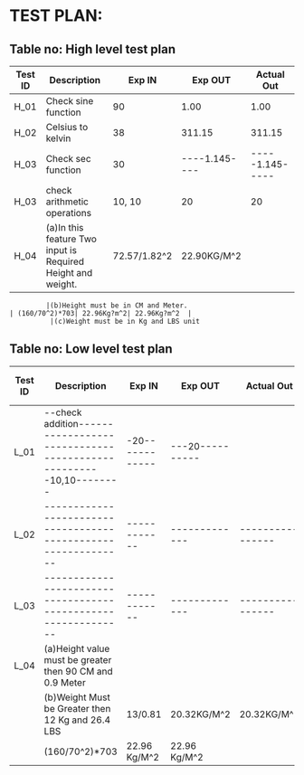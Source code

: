 # TEST PLAN:

## Table no: High level test plan

| **Test ID** | **Description**                                              | **Exp IN** | **Exp OUT** | **Actual Out** |    
|-------------|--------------------------------------------------------------|------------|-------------|----------------|
|  H_01       |    Check sine function                                       |  90        |   1.00      | 1.00           |
|  H_02       |                Celsius to kelvin                             |      38    |    311.15   |     311.15     |
|  H_03       |     Check sec function                                       |  30        |----1.145----|-----1.145----- |
|  H_03       |     check arithmetic operations                         |  10, 10    |    20       |     20         |  
|  H_04        |(a)In this feature Two input is Required Height and weight.   | 72.57/1.82^2|22.90KG/M^2   ||22.90KG/M^2 |  
                                                                                                                                 
             |(b)Height must be in CM and Meter.                            | (160/70^2)*703| 22.96Kg?m^2| 22.96Kg?m^2  | 
              |(c)Weight must be in Kg and LBS unit
## Table no: Low level test plan

| **Test ID** | **Description**                                              | **Exp IN** | **Exp OUT** | **Actual Out** |**Type Of Test**  |    
|-------------|--------------------------------------------------------------|------------|-------------|----------------|------------------|
|  L_01       |--check addition----------------------------------------------------10,10--------|  -20------------|---20----------|
|  L_02       |--------------------------------------------------------------|  ------------|-------------|----------------|
|  L_03       |--------------------------------------------------------------|  ------------|-------------|----------------|
|  L_04       | (a)Height value must be greater then 90 CM and 0.9 Meter
|             |(b)Weight Must be Greater then 12 Kg and 26.4 LBS             |13/0.81       |20.32KG/M^2   |20.32KG/M^2    |
                                                                              |(160/70^2)*703| 22.96 Kg/M^2  | 22.96 Kg/M^2|               

